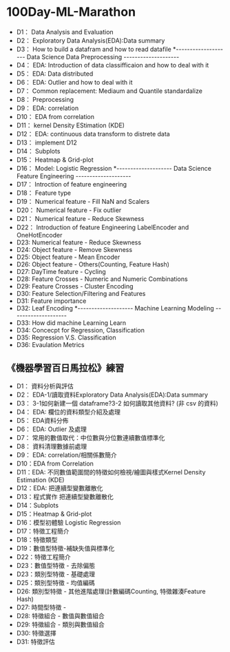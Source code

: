 # 100Day-ML-Marathon
* D1： Data Analysis and Evaluation
* D2： Exploratory Data Analysis(EDA):Data summary 
* D3： How to build a datafram and how to read datafile
*-------------------- Data Science Data Preprocessing --------------------
* D4： EDA: Introduction of data classifficaion and how to deal with it
* D5： EDA: Data distributed
* D6： EDA: Outlier and how to deal with it
* D7： Common replacement: Mediaum and Quantile standardalize 
* D8： Preprocessing
* D9： EDA: correlation
* D10： EDA from correlation
* D11： kernel Density EStimation (KDE)
* D12： EDA: continuous data transform to distrete data 
* D13： implement D12
* D14： Subplots
* D15： Heatmap & Grid-plot
* D16： Model: Logistic Regression
*-------------------- Data Science Feature Engineering --------------------
* D17： Introction of feature engineering
* D18： Feature type
* D19： Numerical feature - Fill NaN and Scalers
* D20： Numerical feature - Fix outlier
* D21： Numerical feature - Reduce Skewness
* D22： Introduction of feature Engineering LabelEncoder and OneHotEncoder
* D23:  Numerical feature - Reduce Skewness
* D24:  Object feature - Remove Skewness
* D25:  Object feature - Mean Encoder
* D26:  Object feature - Others(Counting, Feature Hash)
* D27:  DayTime feature - Cycling
* D28:  Feature Crosses - Numeric and Numeric Combinations
* D29:  Feature Crosses - Cluster Encoding
* D30:  Feature Selection/Filtering and Features
* D31:  Feature importance
* D32:  Leaf Encoding
*-------------------- Machine Learning Modeling --------------------
* D33:  How did machine Learning Learn
* D34:  Concecpt for Regression, Classification
* D35:  Regression V.S. Classification
* D36:  Evaulation Metrics



## 《機器學習百日馬拉松》練習
* D1： 資料分析與評估 
* D2： EDA-1/讀取資料Exploratory Data Analysis(EDA):Data summary     
* D3： 3-1如何新建一個 dataframe?3-2 如何讀取其他資料? (非 csv 的資料)
* D4： EDA: 欄位的資料類型介紹及處理
* D5： EDA資料分佈
* D6： EDA: Outlier 及處理
* D7： 常用的數值取代：中位數與分位數連續數值標準化
* D8： 資料清理數據前處理
* D9： EDA: correlation/相關係數簡介
* D10：EDA from Correlation
* D11：EDA: 不同數值範圍間的特徵如何檢視/繪圖與樣式Kernel Density Estimation (KDE)
* D12：EDA: 把連續型變數離散化
* D13：程式實作 把連續型變數離散化 
* D14：Subplots
* D15：Heatmap & Grid-plot
* D16：模型初體驗 Logistic Regression
* D17：特徵工程簡介
* D18：特徵類型
* D19：數值型特徵-補缺失值與標準化
* D22：特徵工程簡介
* D23：數值型特徵 - 去除偏態
* D23：類別型特徵 - 基礎處理
* D25：類別型特徵 - 均值編碼
* D26: 類別型特徵 - 其他進階處理(計數編碼Counting, 特徵雜湊Feature Hash)
* D27: 時間型特徵 - 
* D28: 特徵組合 - 數值與數值組合
* D29: 特徵組合 - 類別與數值組合
* D30: 特徵選擇
* D31: 特徵評估
